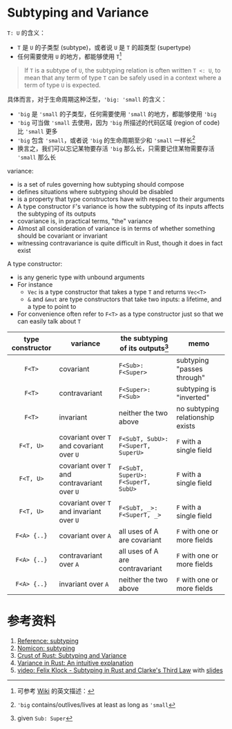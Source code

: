 # Subtyping and Variance


`T: U` 的含义：
- `T` 是 `U` 的子类型 (subtype)，或者说 `U` 是 `T` 的超类型 (supertype)
- 任何需要使用 `U` 的地方，都能够使用 `T`[^subtyping-wiki]

[^subtyping-wiki]: 可参考 [Wiki](https://en.wikipedia.org/wiki/Subtyping) 的英文描述：
> If `T` is a subtype of `U`, the subtyping relation is often written `T <: U`,
> to mean that any term of type `T` can be safely used in a context where a term of type `U` is expected.

具体而言，对于生命周期这种泛型，`'big: 'small` 的含义：
- `'big` 是 `'small` 的子类型，任何需要使用 `'small` 的地方，都能够使用 `'big`
- `'big` 可当做 `'small` 去使用，因为 `'big` 所描述的代码区域 (region of code) 比 `'small` 更多
- `'big` 包含 `'small`，或者说 `'big` 的生命周期至少和 `'small` 一样长[^big-small]
- 换言之，我们可以忘记某物要存活 `'big` 那么长，只需要记住某物需要存活 `'small` 那么长

[^big-small]: `'big` contains/outlives/lives at least as long as `'small`

variance:
- is a set of rules governing how subtyping should compose
- defines situations where subtyping should be disabled
- is a property that type constructors have with respect to their arguments
- A type constructor `F`'s variance is how the subtyping of its inputs affects the subtyping of its outputs
- covariance is, in practical terms, "the" variance
- Almost all consideration of variance is in terms of whether something should be covariant or invariant
- witnessing contravariance is quite difficult in Rust, though it does in fact exist

A type constructor:
- is any generic type with unbound arguments
- For instance
    - `Vec` is a type constructor that takes a type `T` and returns `Vec<T>`
    - `&` and `&mut` are type constructors that take two inputs: a lifetime, and a type to point to
- For convenience often refer to `F<T>` as a type constructor just so that we can easily talk about `T`


| type constructor | variance                                      | the subtyping of its outputs[^given] | memo                             |
|:----------------:|-----------------------------------------------|--------------------------------------|----------------------------------|
|      `F<T>`      | covariant                                     | `F<Sub>: F<Super>`                   | subtyping "passes through"       |
|      `F<T>`      | contravariant                                 | `F<Super>: F<Sub>`                   | subtyping is "inverted"          |
|      `F<T>`      | invariant                                     | neither the two above                | no subtyping relationship exists |
|     `F<T, U>`    | covariant over `T` and covariant over `U`     | `F<SubT, SubU>: F<SuperT, SuperU>`   | `F` with a single field          |
|     `F<T, U>`    | covariant over `T` and contravariant over `U` | `F<SubT, SuperU>: F<SuperT, SubU>`   | `F` with a single field          |
|     `F<T, U>`    | covariant over `T` and invariant over `U`     | `F<SubT, _>: F<SuperT, _>`           | `F` with a single field          |
|    `F<A> {..}`   | covariant over `A`                            | all uses of A are covariant          | `F` with one or more fields      |
|    `F<A> {..}`   | contravariant over `A`                        | all uses of A are contravariant      | `F` with one or more fields      |
|    `F<A> {..}`   | invariant over `A`                            | neither the two above                | `F` with one or more fields      |

[^given]: given `Sub: Super`

# 参考资料

1. [Reference: subtyping](https://doc.rust-lang.org/reference/subtyping.html)
2. [Nomicon: subtyping](https://doc.rust-lang.org/nomicon/subtyping.html)
3. [Crust of Rust: Subtyping and Variance](https://www.youtube.com/watch?v=iVYWDIW71jk)
4. [Variance in Rust: An intuitive explanation](https://ehsanmkermani.com/2019/03/16/variance-in-rust-an-intuitive-explanation/)
5. [video: Felix Klock - Subtyping in Rust and Clarke's Third Law](https://www.youtube.com/watch?v=fI4RG_uq-WU) with 
   [slides](http://pnkfx.org/presentations/rustfest-berlin-2016/slides.html)
